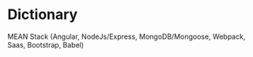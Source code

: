 # Dictionary
MEAN Stack (Angular, NodeJs/Express, MongoDB/Mongoose, Webpack, Saas, Bootstrap, Babel)
